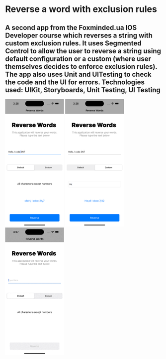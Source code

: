 # Reverse a word with exclusion rules
A second app from the Foxminded.ua IOS Developer course which reverses a string with custom exclusion rules. It uses Segmented Control to allow the user to reverse a string using default configuration or a custom (where user themselves decides to enforce exclusion rules). The app also uses Unit and UITesting to check the code and the UI for errors.
Technologies used: 
UIKit, Storyboards, Unit Testing, UI Testing
-----------------------------------------------------
<p float="left">
<img src="Images/1.png"  width="189" height="409"> 
<img src="Images/2.png"  width="189" height="409"> 
<img src="Images/3.gif"  width="189" height="409"> 
</p>

